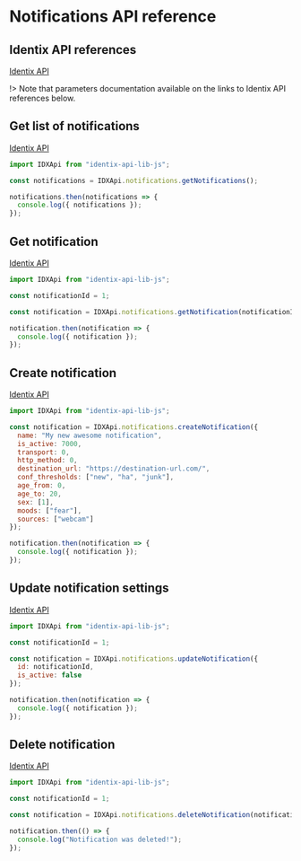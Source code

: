 # Notifications API reference

## Identix API references

[Identix API](https://kb.identix.one/#/notifications)

!> Note that parameters documentation available on the links to Identix API references below.

## Get list of notifications

[Identix API](https://kb.identix.one/#/notifications?id=request-of-list-of-notification-profiles)

```js
import IDXApi from "identix-api-lib-js";

const notifications = IDXApi.notifications.getNotifications();

notifications.then(notifications => {
  console.log({ notifications });
});
```

## Get notification

[Identix API](https://kb.identix.one/#/notifications?id=request-of-the-notification-profile-settings)

```js
import IDXApi from "identix-api-lib-js";

const notificationId = 1;

const notification = IDXApi.notifications.getNotification(notificationId);

notification.then(notification => {
  console.log({ notification });
});
```

## Create notification

[Identix API](https://kb.identix.one/#/notifications?id=creating-notification-profile)

```js
import IDXApi from "identix-api-lib-js";

const notification = IDXApi.notifications.createNotification({
  name: "My new awesome notification",
  is_active: 7000,
  transport: 0,
  http_method: 0,
  destination_url: "https://destination-url.com/",
  conf_thresholds: ["new", "ha", "junk"],
  age_from: 0,
  age_to: 20,
  sex: [1],
  moods: ["fear"],
  sources: ["webcam"]
});

notification.then(notification => {
  console.log({ notification });
});
```

## Update notification settings

[Identix API](https://kb.identix.one/#/notifications?id=changing-of-the-notification-profile-settings)

```js
import IDXApi from "identix-api-lib-js";

const notificationId = 1;

const notification = IDXApi.notifications.updateNotification({
  id: notificationId,
  is_active: false
});

notification.then(notification => {
  console.log({ notification });
});
```

## Delete notification

[Identix API](https://kb.identix.one/#/notifications?id=deleting-of-notification-profile)

```js
import IDXApi from "identix-api-lib-js";

const notificationId = 1;

const notification = IDXApi.notifications.deleteNotification(notificationId);

notification.then(() => {
  console.log("Notification was deleted!");
});
```
